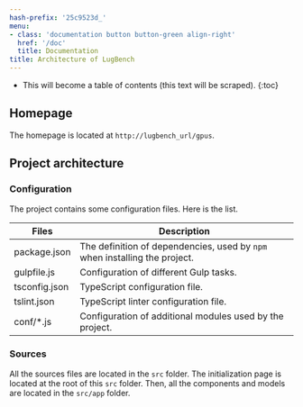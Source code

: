 ```yaml
---
hash-prefix: '25c9523d_'
menu:
- class: 'documentation button button-green align-right'
  href: '/doc'
  title: Documentation
title: Architecture of LugBench
---
```


* This will become a table of contents (this text will be scraped).
{:toc}

## Homepage

The homepage is located at `http://lugbench_url/gpus`.

## Project architecture

### Configuration

The project contains some configuration files.
Here is the list.

<table>
<colgroup>
<col width="16%" />
<col width="83%" />
</colgroup>
<thead>
<tr class="header">
<th>Files</th>
<th>Description</th>
</tr>
</thead>
<tbody>
<tr class="odd">
<td>package.json</td>
<td>The definition of dependencies, used by <code>npm</code> when installing the project.</td>
</tr>
<tr class="even">
<td>gulpfile.js</td>
<td>Configuration of different Gulp tasks.</td>
</tr>
<tr class="odd">
<td>tsconfig.json</td>
<td>TypeScript configuration file.</td>
</tr>
<tr class="even">
<td>tslint.json</td>
<td>TypeScript linter configuration file.</td>
</tr>
<tr class="odd">
<td>conf/*.js</td>
<td>Configuration of additional modules used by the project.</td>
</tr>
</tbody>
</table>

### Sources

All the sources files are located in the `src` folder.
The initialization page is located at the root of this `src` folder.
Then, all the components and models are located in the `src/app` folder.
